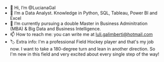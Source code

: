 - 👋 Hi, I’m @LucianaGal
- 👀 I’m a Data Analyst. Knowledge in Python, SQL, Tableau, Power BI and Excel
- 🌱 I’m currently pursuing a double Master in Business Adminitration (MBA) & Big Data and Business Intelligence.
- 📫 How to reach me: you can write me at luli.galimberti@hotmail.com
- 🏷 Extra info: I'm a professional Field Hockey player and that's my job now. I want to take a 180-degree turn and lean in another direction. So I'm new in this field and very excited about every single step of the way! 

